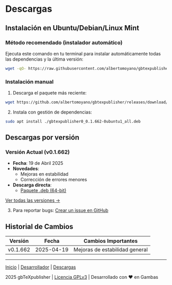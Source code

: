 # Descargas

## Instalación en Ubuntu/Debian/Linux Mint

### Método recomendado (instalador automático)
Ejecuta este comando en tu terminal para instalar automáticamente todas las dependencias y la última versión:

```bash
wget -qO- https://raw.githubusercontent.com/albertomoyano/gbtexpublisher/main/instalar-gbtexpublisher.sh | sudo bash
```

### Instalación manual
1. Descarga el paquete más reciente:
```bash
wget https://github.com/albertomoyano/gbtexpublisher/releases/download/deb-2025.04.19/gbtexpublisher0_0.1.662-0ubuntu1_all.deb
```

2. Instala con gestión de dependencias:
```bash
sudo apt install ./gbtexpublisher0_0.1.662-0ubuntu1_all.deb
```

## Descargas por versión

### Versión Actual (v0.1.662)
- **Fecha**: 19 de Abril 2025  
- **Novedades**:
  - Mejoras en estabilidad
  - Corrección de errores menores
- **Descarga directa**:
  - [Paquete .deb (64-bit)](https://github.com/albertomoyano/gbtexpublisher/releases/download/deb-2025.04.19/gbtexpublisher0_0.1.662-0ubuntu1_all.deb)

[Ver todas las versiones →](https://github.com/albertomoyano/gbtexpublisher/releases)


3. Para reportar bugs:
[Crear un issue en GitHub](https://github.com/albertomoyano/gbtexpublisher/issues)

## Historial de Cambios

| Versión   | Fecha       | Cambios Importantes               |
|-----------|------------|-----------------------------------|
| v0.1.662  | 2025-04-19 | Mejoras de estabilidad general    |

---

[Inicio](index.md) | [Desarrollador](cv.md) | [Descargas](downloads.md)

2025 gbTeXpublisher | [Licencia GPLv3](https://www-gnu-org.translate.goog/licenses/gpl-3.0.html?_x_tr_sl=en&_x_tr_tl=es&_x_tr_hl=es&_x_tr_pto=tc) | Desarrollado con ❤️ en Gambas